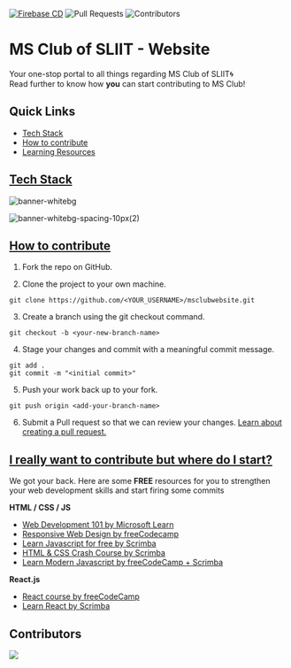 [![Firebase CD](https://github.com/ms-club-sliit/msclubwebsite/actions/workflows/firebase-deploy.yml/badge.svg)](https://github.com/ms-club-sliit/msclubwebsite/actions/workflows/firebase-deploy.yml)
![Pull Requests](https://badgen.net/github/open-issues/ms-club-sliit/msclubwebsite)
![Contributors](https://badgen.net/github/contributors/ms-club-sliit/msclubwebsite)

#  MS Club of SLIIT - Website
Your one-stop portal to all things regarding MS Club of SLIIT🌀  
Read further to know how **you** can start contributing to MS Club! 

## Quick Links

- [Tech Stack](#tech-stack)
- [How to contribute](#how-to-contribute)
- [Learning Resources](#i-really-want-to-contribute-but-where-do-i-start)

## [Tech Stack](#Tech-Stack)
![banner-whitebg](https://user-images.githubusercontent.com/73905901/126191192-65dd9bc2-3d20-4dda-bec8-9b4026e5b250.png)

![banner-whitebg-spacing-10px(2)](https://user-images.githubusercontent.com/73905901/126197938-6f1301fb-623f-4d0a-8bce-5b268722da1c.png)

<!-- Add system architecture -->



## [How to contribute](#how-to)

1. Fork the repo on GitHub.

2. Clone the project to your own machine.

```git clone https://github.com/<YOUR_USERNAME>/msclubwebsite.git```

3. Create a branch using the git checkout command.

`git checkout -b <your-new-branch-name>`

4. Stage your changes and commit with a meaningful commit message.

``` 
git add .
git commit -m "<initial commit>" 
```

5. Push your work back up to your fork.

`git push origin <add-your-branch-name>`

6. Submit a Pull request so that we can review your changes. [Learn about creating a pull request.](https://docs.github.com/en/github/collaborating-with-pull-requests/proposing-changes-to-your-work-with-pull-requests/creating-a-pull-request)

## [I really want to contribute but where do I start?](#resources) 

We got your back. Here are some **FREE** resources for you to strengthen your web development skills and start firing some commits 

**HTML / CSS / JS**

- [Web Development 101 by Microsoft Learn](https://docs.microsoft.com/en-us/learn/paths/web-development-101/)
- [Responsive Web Design by freeCodecamp](https://www.freecodecamp.org/learn/responsive-web-design/)
- [Learn Javascript for free by Scrimba](https://scrimba.com/learn/learnjavascript)
- [HTML & CSS Crash Course by Scrimba](https://scrimba.com/learn/htmlcss)
- [Learn Modern Javascript by freeCodeCamp + Scrimba](https://scrimba.com/learn/es6)


**React.js**

- [React course by freeCodeCamp](https://www.freecodecamp.org/learn/front-end-libraries/#react)
- [Learn React by Scrimba](https://scrimba.com/learn/learnreact)

## Contributors

<a href="https://github.com/ms-club-sliit/msclubwebsite/graphs/contributors">
  <img src="https://contrib.rocks/image?repo=ms-club-sliit/msclubwebsite" />
</a>



